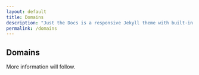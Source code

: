 ```yaml
---
layout: default
title: Domains
description: "Just the Docs is a responsive Jekyll theme with built-in search that is easily customizable and hosted on GitHub Pages."
permalink: /domains
---
```


## Domains

More information will follow.
